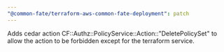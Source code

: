```yaml
---
"@common-fate/terraform-aws-common-fate-deployment": patch
---
```


Adds cedar action CF::Authz::PolicyService::Action::"DeletePolicySet" to allow the action to be forbidden except for the terraform service.

